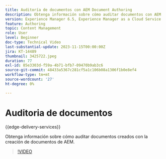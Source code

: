 ```yaml
---
title: Auditoría de documentos con AEM Document Authoring
description: Obtenga información sobre cómo auditar documentos con AEM Document Authoring
version: Experience Manager 6.5, Experience Manager as a Cloud Service
feature: Authoring
topic: Content Management
role: User
level: Beginner
doc-type: Technical Video
last-substantial-update: 2023-11-15T00:00:00Z
jira: KT-14489
thumbnail: 3425722.jpeg
duration: 77
exl-id: 85e3303d-f59a-4b71-bfb7-09470b9ab3c6
source-git-commit: 48433a5367c281cf5a1c106b08a1306f1b0e8ef4
workflow-type: tm+mt
source-wordcount: '27'
ht-degree: 0%

---
```


# Auditoria de documentos

{{edge-delivery-services}}

Obtenga información sobre cómo auditar documentos creados con la creación de documentos de AEM.

>[!VIDEO](https://video.tv.adobe.com/v/3425722/?learn=on)
